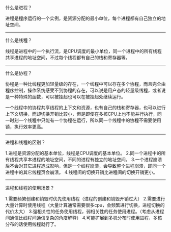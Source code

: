 什么是进程？

进程是程序运行的一个实例，是资源分配的最小单位，每个进程都有自己独立的地址空间。

---

什么是线程？

线程是进程中的一个执行流，是CPU调度的最小单位，同一个进程中的所有线程共享进程的地址空间，不过每个线程都有自己的栈和寄存器等。

---

什么是协程？

协程是一种比线程更加轻量级的存在，一个线程中可以存在多个协程，而且完全由程序控制，操作系统感受不到协程的存在，可以说是用户态的轻量级线程，或者说是一种特殊的函数，可以被挂起也可以在被挂起处继续运行。

一个线程中的协程共享线程的上下文和资源，也有自己的栈和寄存器，也可以进行上下文切换，而却切换开销比较小，但是即使在多核CPU上也不能并行执行，同一时刻一个线程中只能有一个协程在运行，所以同一个线程中的协程不需要使用锁，执行效率更高。


---

进程和线程的区别？

1.进程是资源分配的基本单位，线程是CPU调度的基本单位。
2.同一个进程中的所有线程共享本进程的地址空间，不同的进程有独立的地址空间。
3.一个进程崩溃后不会对其它进程造成影响，但是一个线程崩溃，会导致整个进程崩溃，即同一个进程中的其它线程页会崩溃。
4.线程间的切换开销比进程间的切换开销更小。

---

进程和线程的使用场景？

1.需要频繁创建和销毁时优先使用线程（进程的创建和销毁开销过大）
2.需要进行大量计算时使用线程（大量计算通常需要很多cpu，会频繁进行切换，进程切换的代价太大）
3.强相关性的任务使用线程，弱相关性的任务使用进程。（考虑从进程间通信比线程间通信复杂的角度解释）
4.可能扩展到多机分布时使用进程，多核分布的话使用线程就行了。